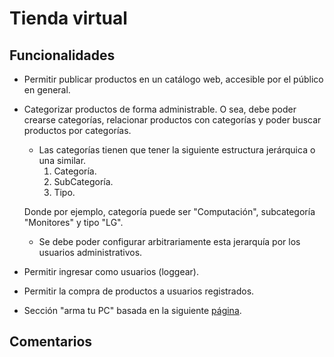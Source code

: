 # Tienda virtual

## Funcionalidades

* Permitir publicar productos en un catálogo web, accesible por el público en general.

* Categorizar productos de forma administrable. O sea, debe poder crearse categorías, relacionar productos con categorías y poder buscar productos por categorías.

    * Las categorías tienen que tener la siguiente estructura jerárquica o una similar.
        1. Categoría.
        2. SubCategoría.
        3. Tipo.

    Donde por ejemplo, categoría puede ser "Computación", subcategoría "Monitores" y tipo "LG".
    
    * Se debe poder configurar arbitrariamente esta jerarquía por los usuarios administrativos.

* Permitir ingresar como usuarios (loggear).

* Permitir la compra de productos a usuarios registrados.

* Sección "arma tu PC" basada en la siguiente [página](https://compragamer.com/armatupc/?listado_prod=undefined&nro_max=50).

## Comentarios

